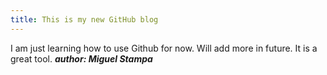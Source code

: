 ```yaml
---
title: This is my new GitHub blog
---
```

I am just learning how to use Github for now.
Will add more in future.
It is a great tool.
***author: Miguel Stampa***
